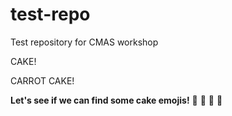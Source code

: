 # test-repo
 Test repository for CMAS workshop

CAKE!

CARROT CAKE!

**Let's see if we can find some cake emojis!**
:cake:
:cookie:
:chocolate_bar:
:candy:
